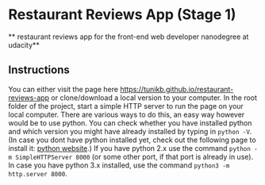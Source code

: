 # Restaurant Reviews App (Stage 1)
** restaurant reviews app for the front-end web developer nanodegree at udacity**

## Instructions

You can either visit the page here https://tunikb.github.io/restaurant-reviews-app or clone/download a local version to your computer.
In the root folder of the project, start a simple HTTP server to run the page on your local computer. There are various ways to do this, an easy way however would be to use python. 
You can check whether you have installed python and which version you might have already installed by typing in ```python -V```. (In case you dont have python installed yet, check out the following page to install it: [python website](https://www.python.org).)
If you have python 2.x use the command ```python -m SimpleHTTPServer 8000``` (or some other port, if that port is already in use). In case you have python 3.x installed, use the command ```python3 -m http.server 8000```.

